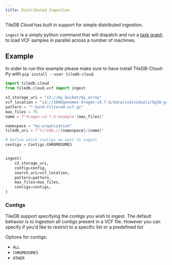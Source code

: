 ```yaml
---
title: Distributed Ingestion
---
```


TileDB Cloud has built in support for simple distributed ingestion.

`ingest` is a simply python command that will dispatch and run a [task graph](https://docs.tiledb.com/cloud/concepts/tiledb-cloud-internals/task-graphs) to load VCF samples in parallel across a number of machines.

## Example

In order to run this example please make sure to have install TileDB-Cloud-Py with `pip install --user tiledb-cloud`.

```python
import tiledb.cloud
from tiledb.cloud.vcf import ingest

s3_storage_uri = "s3://my_bucket/my_array"
vcf_location = "s3://1000genomes-dragen-v3.7.6/data/individuals/hg38-graph-based"
pattern = "*.hard-filtered.vcf.gz"
max_files = 75
name = f"dragen-v3.7.6-example-{max_files}"

namespace = "my-organization"
tiledb_uri = f"tiledb://{namespace}/{name}"

# Define which contigs we want to ingest
contigs = Contigs.CHROMOSOMES


ingest(
    s3_storage_uri,
    config=config,
    search_uri=vcf_location,
    pattern=pattern,
    max_files=max_files,
    contigs=contigs,
)
```

### Contigs

TileDB support specifying the contigs you wish to ingest. The default behavior is to ingestion all contigs present in a VCF file. However you can specify if you'd like to restrict to a specific list or a predefined list

Options for contigs:

- `ALL`
- `CHROMOSOMES`
- `OTHER`